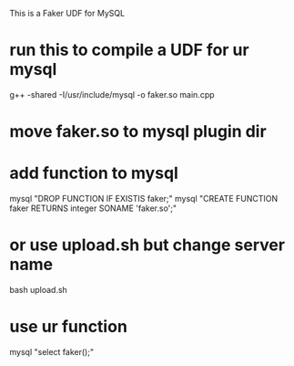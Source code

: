 This is a Faker UDF for MySQL


# run this to compile a UDF for ur mysql
g++ -shared -I/usr/include/mysql -o faker.so main.cpp


# move faker.so to mysql plugin dir
# add function to mysql
mysql "DROP FUNCTION IF EXISTIS faker;"
mysql "CREATE FUNCTION faker RETURNS integer SONAME 'faker.so';"


# or use upload.sh but change server name
bash upload.sh


# use ur function
mysql "select faker();"
